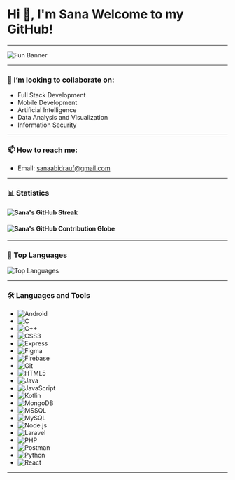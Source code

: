 # Hi 👋, I'm Sana Welcome to my GitHub!
---

![Fun Banner](https://media.giphy.com/media/L1R1tvI9svkIWwpVYr/giphy.gif)

---

### 🤝 I’m looking to collaborate on:

- Full Stack Development
- Mobile Development
- Artificial Intelligence
- Data Analysis and Visualization
- Information Security
---

### 📫 How to reach me:

- Email: sanaabidrauf@gmail.com

---

### 📊 Statistics


#### ![Sana's GitHub Streak](https://github-readme-streak-stats.herokuapp.com/?user=Sana-21&theme=radical)

#### ![Sana's GitHub Contribution Globe](https://github-contribution-globe.vercel.app/?user=Sana-21)



---

### 🚀 Top Languages

![Top Languages](https://github-readme-stats.vercel.app/api/top-langs/?username=Sana-21&layout=compact&theme=radical)

---

### 🛠️ Languages and Tools

- ![Android](https://img.shields.io/badge/-Android-3DDC84?style=flat-square&logo=android&logoColor=white)
- ![C](https://img.shields.io/badge/-C-00599C?style=flat-square&logo=c&logoColor=white)
- ![C++](https://img.shields.io/badge/-C++-00599C?style=flat-square&logo=c%2B%2B&logoColor=white)
- ![CSS3](https://img.shields.io/badge/-CSS3-1572B6?style=flat-square&logo=css3)
- ![Express](https://img.shields.io/badge/-Express.js-404D59?style=flat-square&logo=express)
- ![Figma](https://img.shields.io/badge/-Figma-F24E1E?style=flat-square&logo=figma&logoColor=white)
- ![Firebase](https://img.shields.io/badge/-Firebase-FFCA28?style=flat-square&logo=firebase&logoColor=black)
- ![Git](https://img.shields.io/badge/-Git-F05032?style=flat-square&logo=git&logoColor=white)
- ![HTML5](https://img.shields.io/badge/-HTML5-E34F26?style=flat-square&logo=html5&logoColor=white)
- ![Java](https://img.shields.io/badge/-Java-007396?style=flat-square&logo=java&logoColor=white)
- ![JavaScript](https://img.shields.io/badge/-JavaScript-F7DF1E?style=flat-square&logo=javascript&logoColor=black)
- ![Kotlin](https://img.shields.io/badge/-Kotlin-0095D5?style=flat-square&logo=kotlin&logoColor=white)
- ![MongoDB](https://img.shields.io/badge/-MongoDB-47A248?style=flat-square&logo=mongodb&logoColor=white)
- ![MSSQL](https://img.shields.io/badge/-Microsoft%20SQL%20Server-CC2927?style=flat-square&logo=microsoft%20sql%20server&logoColor=white)
- ![MySQL](https://img.shields.io/badge/-MySQL-4479A1?style=flat-square&logo=mysql&logoColor=white)
- ![Node.js](https://img.shields.io/badge/-Node.js-339933?style=flat-square&logo=node.js&logoColor=white)
- ![Laravel](https://img.shields.io/badge/-Laravel-FF2D20?style=flat-square&logo=laravel&logoColor=white)
- ![PHP](https://img.shields.io/badge/-PHP-777BB4?style=flat-square&logo=php&logoColor=white)
- ![Postman](https://img.shields.io/badge/-Postman-FF6C37?style=flat-square&logo=postman&logoColor=white)
- ![Python](https://img.shields.io/badge/-Python-3776AB?style=flat-square&logo=python&logoColor=white)
- ![React](https://img.shields.io/badge/-React-61DAFB?style=flat-square&logo=react&logoColor=black)

---


